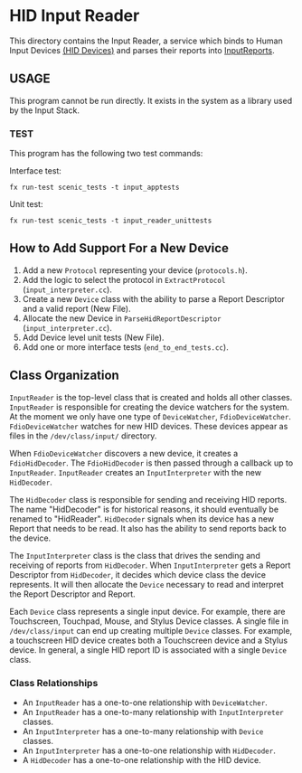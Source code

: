 # HID Input Reader

This directory contains the Input Reader, a service which binds to
Human Input Devices
[(HID Devices)](https://www.usb.org/sites/default/files/documents/hid1_11.pdf)
and parses their reports into
[InputReports](https://fuchsia.googlesource.com/fuchsia/+/master/sdk/fidl/fuchsia.ui.input/input_reports.fidl).

## USAGE

This program cannot be run directly. It exists in the system
as a library used by the Input Stack.

### TEST

This program has the following two test commands:

Interface test:
```
fx run-test scenic_tests -t input_apptests
```

Unit test:
```
fx run-test scenic_tests -t input_reader_unittests
```

## How to Add Support For a New Device

1. Add a new `Protocol` representing your device (`protocols.h`).
2. Add the logic to select the protocol in `ExtractProtocol` (`input_interpreter.cc`).
3. Create a new `Device` class with the ability to parse a Report Descriptor and a
   valid report (New File).
4. Allocate the new Device in `ParseHidReportDescriptor` (`input_interpreter.cc`).
5. Add Device level unit tests (New File).
6. Add one or more interface tests (`end_to_end_tests.cc`).

## Class Organization

`InputReader` is the top-level class that is created and holds all other classes.
`InputReader` is responsible for creating the device watchers for the system.
At the moment we only have one type of `DeviceWatcher`, `FdioDeviceWatcher`.
`FdioDeviceWatcher` watches for new HID devices. These devices appear as files
in the `/dev/class/input/` directory.

When `FdioDeviceWatcher` discovers a new device, it creates a `FdioHidDecoder`.
The `FdioHidDecoder` is then passed through a callback up to `InputReader`.
`InputReader` creates an `InputInterpreter` with the new `HidDecoder`.

The `HidDecoder` class is responsible for sending and receiving HID reports.
The name "HidDecoder" is for historical reasons, it should eventually be renamed to
"HidReader". `HidDecoder` signals when its device has a new Report that needs
to be read. It also has the ability to send reports back to the device.

The `InputInterpreter` class is the class that drives the sending and receiving
of reports from `HidDecoder`. When `InputInterpreter` gets a Report Descriptor
from `HidDecoder`, it decides which device class the device represents.
It will then allocate the `Device` necessary to read and interpret the
Report Descriptor and Report.

Each `Device` class represents a single input device. For example, there are
Touchscreen, Touchpad, Mouse, and Stylus Device classes. A single file in
`/dev/class/input` can end up creating multiple `Device` classes. For example,
a touchscreen HID device creates both a Touchscreen device and a Stylus device.
In general, a single HID report ID is associated with a single `Device` class.

### Class Relationships

* An `InputReader` has a one-to-one relationship with `DeviceWatcher`.
* An `InputReader` has a one-to-many relationship with `InputInterpreter` classes.
* An `InputInterpreter` has a one-to-many relationship with `Device` classes.
* An `InputInterpreter` has a one-to-one relationship with `HidDecoder`.
* A `HidDecoder` has a one-to-one relationship with the HID device.

